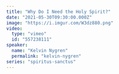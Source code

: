 ```yaml
---
title: "Why Do I Need the Holy Spirit?"
date: "2021-05-30T09:30:00.000Z"
image: "https://i.imgur.com/W3dz880.png"
video:
  type: "vimeo"
  id: "557238111"
speaker:
  name: "Kelvin Nygren"
  permalink: "kelvin-nygren"
series: "spiritus-sanctus"
---
```

